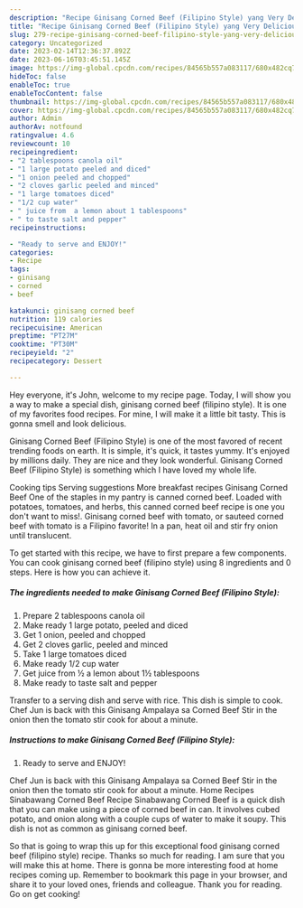 ```yaml
---
description: "Recipe Ginisang Corned Beef (Filipino Style) yang Very Delicious"
title: "Recipe Ginisang Corned Beef (Filipino Style) yang Very Delicious"
slug: 279-recipe-ginisang-corned-beef-filipino-style-yang-very-delicious
category: Uncategorized
date: 2023-02-14T12:36:37.892Z
date: 2023-06-16T03:45:51.145Z
image: https://img-global.cpcdn.com/recipes/84565b557a083117/680x482cq70/ginisang-corned-beef-filipino-style-recipe-main-photo.jpg
hideToc: false
enableToc: true
enableTocContent: false
thumbnail: https://img-global.cpcdn.com/recipes/84565b557a083117/680x482cq70/ginisang-corned-beef-filipino-style-recipe-main-photo.jpg
cover: https://img-global.cpcdn.com/recipes/84565b557a083117/680x482cq70/ginisang-corned-beef-filipino-style-recipe-main-photo.jpg
author: Admin
authorAv: notfound
ratingvalue: 4.6
reviewcount: 10
recipeingredient:
- "2 tablespoons canola oil"
- "1 large potato peeled and diced"
- "1 onion peeled and chopped"
- "2 cloves garlic peeled and minced"
- "1 large tomatoes diced"
- "1/2 cup water"
- " juice from  a lemon about 1 tablespoons"
- " to taste salt and pepper"
recipeinstructions:

- "Ready to serve and ENJOY!"
categories:
- Recipe
tags:
- ginisang
- corned
- beef

katakunci: ginisang corned beef 
nutrition: 119 calories
recipecuisine: American
preptime: "PT27M"
cooktime: "PT30M"
recipeyield: "2"
recipecategory: Dessert

---
```



Hey everyone, it's John, welcome to my recipe page. Today, I will show you a way to make a special dish, ginisang corned beef (filipino style). It is one of my favorites food recipes. For mine, I will make it a little bit tasty. This is gonna smell and look delicious.

Ginisang Corned Beef (Filipino Style) is one of the most favored of recent trending foods on earth. It is simple, it's quick, it tastes yummy. It's enjoyed by millions daily. They are nice and they look wonderful. Ginisang Corned Beef (Filipino Style) is something which I have loved my whole life.

Cooking tips Serving suggestions More breakfast recipes Ginisang Corned Beef One of the staples in my pantry is canned corned beef. Loaded with potatoes, tomatoes, and herbs, this canned corned beef recipe is one you don&#39;t want to miss!. Ginisang corned beef with tomato, or sauteed corned beef with tomato is a Filipino favorite! In a pan, heat oil and stir fry onion until translucent.


To get started with this recipe, we have to first prepare a few components. You can cook ginisang corned beef (filipino style) using 8 ingredients and 0 steps. Here is how you can achieve it.

<!--inarticleads1-->

##### The ingredients needed to make Ginisang Corned Beef (Filipino Style):

1. Prepare 2 tablespoons canola oil
1. Make ready 1 large potato, peeled and diced
1. Get 1 onion, peeled and chopped
1. Get 2 cloves garlic, peeled and minced
1. Take 1 large tomatoes diced
1. Make ready 1/2 cup water
1. Get  juice from ½ a lemon about 1½ tablespoons
1. Make ready  to taste salt and pepper


Transfer to a serving dish and serve with rice. This dish is simple to cook. Chef Jun is back with this Ginisang Ampalaya sa Corned Beef Stir in the onion then the tomato stir cook for about a minute. 

<!--inarticleads2-->

##### Instructions to make Ginisang Corned Beef (Filipino Style):


1. Ready to serve and ENJOY!

Chef Jun is back with this Ginisang Ampalaya sa Corned Beef Stir in the onion then the tomato stir cook for about a minute. Home Recipes Sinabawang Corned Beef Recipe Sinabawang Corned Beef is a quick dish that you can make using a piece of corned beef in can. It involves cubed potato, and onion along with a couple cups of water to make it soupy. This dish is not as common as ginisang corned beef. 

So that is going to wrap this up for this exceptional food ginisang corned beef (filipino style) recipe. Thanks so much for reading. I am sure that you will make this at home. There is gonna be more interesting food at home recipes coming up. Remember to bookmark this page in your browser, and share it to your loved ones, friends and colleague. Thank you for reading. Go on get cooking!
